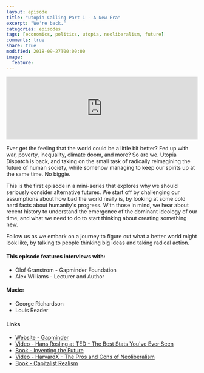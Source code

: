 ```yaml
---
layout: episode
title: "Utopia Calling Part 1 - A New Era"
excerpt: "We're back."
categories: episodes
tags: [economics, politics, utopia, neoliberalism, future]
comments: true
share: true
modified: 2018-09-27T00:00:00
image:
  feature:
---
```


<iframe width="100%" height="166" scrolling="no" frameborder="no" allow="autoplay" src="https://w.soundcloud.com/player/?url=https%3A//api.soundcloud.com/tracks/505665102&color=%23ff5500&auto_play=false&hide_related=false&show_comments=true&show_user=true&show_reposts=false&show_teaser=true"></iframe>

Ever get the feeling that the world could be a little bit better? Fed up with war, poverty, inequality, climate doom, and more? So are we. Utopia Dispatch is back, and taking on the small task of radically reimagining the future of human society, while somehow managing to keep our spirits up at the same time. No biggie.

This is the first episode in a mini-series that explores why we should seriously consider alternative futures. We start off by challenging our assumptions about how bad the world really is, by looking at some cold hard facts about humanity's progress. With those in mind, we hear about recent history to understand the emergence of the dominant ideology of our time, and what we need to do to start thinking about creating something new.

Follow us as we embark on a journey to figure out what a better world might look like, by talking to people thinking big ideas and taking radical action.

#### This episode features interviews with:
- Olof Granstrom - Gapminder Foundation
- Alex Williams - Lecturer and Author

#### Music:
- George Richardson
- Louis Reader

#### Links

- [Website - Gapminder](https://gapminder.org/tools/)
- [Video - Hans Rosling at TED - The Best Stats You've Ever Seen](https://www.youtube.com/watch?v=hVimVzgtD6w)
- [Book - Inventing the Future](https://www.versobooks.com/books/2315-inventing-the-future)
- [Video - HarvardX - The Pros and Cons of Neoliberalism](https://www.youtube.com/watch?v=t41rFqVpB1I)
- [Book - Capitalist Realism](https://en.wikipedia.org/wiki/Capitalist_Realism:_Is_there_no_alternative%3F)

